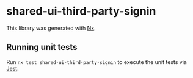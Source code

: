 # shared-ui-third-party-signin

This library was generated with [Nx](https://nx.dev).

## Running unit tests

Run `nx test shared-ui-third-party-signin` to execute the unit tests via [Jest](https://jestjs.io).

